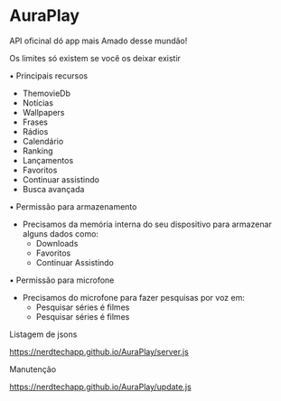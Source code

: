 # AuraPlay

API oficinal dó app mais Amado desse mundão!



Os limites só existem se você os deixar existir

• Principais recursos
- ThemovieDb
- Notícias
- Wallpapers
- Frases
- Rádios
- Calendário
- Ranking
- Lançamentos
- Favoritos
- Continuar assistindo
- Busca avançada

• Permissão para armazenamento
- Precisamos da memória interna do seu dispositivo para armazenar alguns dados como:
  - Downloads
  - Favoritos
  - Continuar Assistindo

• Permissão para microfone
- Precisamos do microfone para fazer pesquisas por voz em:
  - Pesquisar séries é filmes
  - Pesquisar séries é filmes


Listagem de jsons

https://nerdtechapp.github.io/AuraPlay/server.js

Manutenção 

https://nerdtechapp.github.io/AuraPlay/update.js
